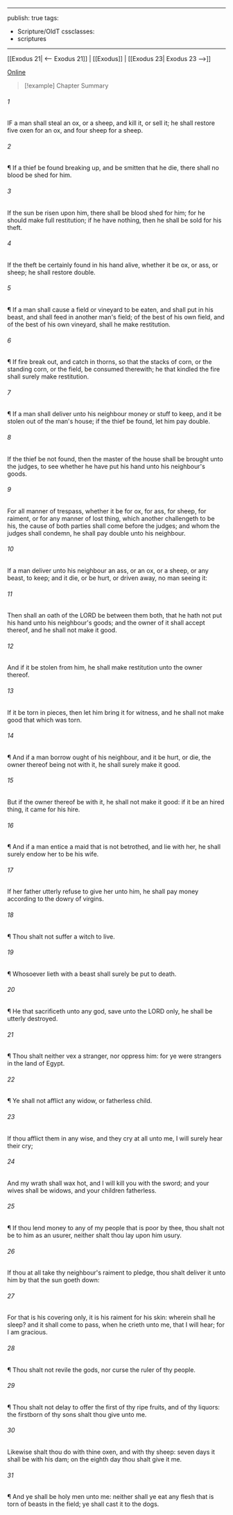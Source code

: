 

---
publish: true
tags:
  - Scripture/OldT
cssclasses:
  - scriptures
---
[[Exodus 21| <-- Exodus 21]] | [[Exodus]] | [[Exodus 23| Exodus 23 -->]]

[Online](https://churchofjesuschrist.org/study/scriptures/ot/ex/22?lang=eng)

>[!example] Chapter Summary
>
###### 1
IF a man shall steal an ox, or a sheep, and kill it, or sell it; he shall restore five oxen for an ox, and four sheep for a sheep.
###### 2
¶ If a thief be found breaking up, and be smitten that he die, there shall no blood be shed for him.
###### 3
If the sun be risen upon him, there shall be blood shed for him; for he should make full restitution; if he have nothing, then he shall be sold for his theft.
###### 4
If the theft be certainly found in his hand alive, whether it be ox, or ass, or sheep; he shall restore double.
###### 5
¶ If a man shall cause a field or vineyard to be eaten, and shall put in his beast, and shall feed in another man's field; of the best of his own field, and of the best of his own vineyard, shall he make restitution.
###### 6
¶ If fire break out, and catch in thorns, so that the stacks of corn, or the standing corn, or the field, be consumed therewith; he that kindled the fire shall surely make restitution.
###### 7
¶ If a man shall deliver unto his neighbour money or stuff to keep, and it be stolen out of the man's house; if the thief be found, let him pay double.
###### 8
If the thief be not found, then the master of the house shall be brought unto the judges, to see whether he have put his hand unto his neighbour's goods.
###### 9
For all manner of trespass, whether it be for ox, for ass, for sheep, for raiment, or for any manner of lost thing, which another challengeth to be his, the cause of both parties shall come before the judges; and whom the judges shall condemn, he shall pay double unto his neighbour.
###### 10
If a man deliver unto his neighbour an ass, or an ox, or a sheep, or any beast, to keep; and it die, or be hurt, or driven away, no man seeing it:
###### 11
Then shall an oath of the LORD be between them both, that he hath not put his hand unto his neighbour's goods; and the owner of it shall accept thereof, and he shall not make it good.
###### 12
And if it be stolen from him, he shall make restitution unto the owner thereof.
###### 13
If it be torn in pieces, then let him bring it for witness, and he shall not make good that which was torn.
###### 14
¶ And if a man borrow ought of his neighbour, and it be hurt, or die, the owner thereof being not with it, he shall surely make it good.
###### 15
But if the owner thereof be with it, he shall not make it good: if it be an hired thing, it came for his hire.
###### 16
¶ And if a man entice a maid that is not betrothed, and lie with her, he shall surely endow her to be his wife.
###### 17
If her father utterly refuse to give her unto him, he shall pay money according to the dowry of virgins.
###### 18
¶ Thou shalt not suffer a witch to live.
###### 19
¶ Whosoever lieth with a beast shall surely be put to death.
###### 20
¶ He that sacrificeth unto any god, save unto the LORD only, he shall be utterly destroyed.
###### 21
¶ Thou shalt neither vex a stranger, nor oppress him: for ye were strangers in the land of Egypt.
###### 22
¶ Ye shall not afflict any widow, or fatherless child.
###### 23
If thou afflict them in any wise, and they cry at all unto me, I will surely hear their cry;
###### 24
And my wrath shall wax hot, and I will kill you with the sword; and your wives shall be widows, and your children fatherless.
###### 25
¶ If thou lend money to any of my people that is poor by thee, thou shalt not be to him as an usurer, neither shalt thou lay upon him usury.
###### 26
If thou at all take thy neighbour's raiment to pledge, thou shalt deliver it unto him by that the sun goeth down:
###### 27
For that is his covering only, it is his raiment for his skin: wherein shall he sleep?  and it shall come to pass, when he crieth unto me, that I will hear; for I am gracious.
###### 28
¶ Thou shalt not revile the gods, nor curse the ruler of thy people.
###### 29
¶ Thou shalt not delay to offer the first of thy ripe fruits, and of thy liquors: the firstborn of thy sons shalt thou give unto me.
###### 30
Likewise shalt thou do with thine oxen, and with thy sheep: seven days it shall be with his dam; on the eighth day thou shalt give it me.
###### 31
¶ And ye shall be holy men unto me: neither shall ye eat any flesh that is torn of beasts in the field; ye shall cast it to the dogs.



